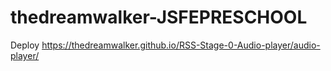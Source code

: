 # thedreamwalker-JSFEPRESCHOOL
Deploy https://thedreamwalker.github.io/RSS-Stage-0-Audio-player/audio-player/
